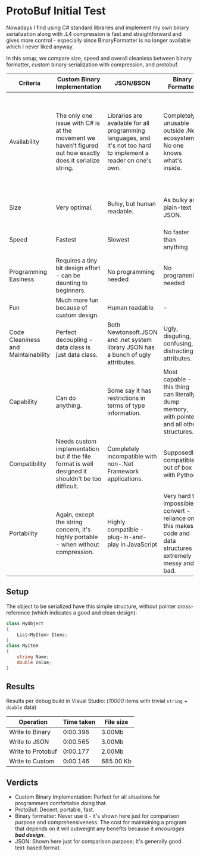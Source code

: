 # ProtoBuf Initial Test

Nowadays I find using C# standard libraries and implement my own binary serialization along with .L4 compression is fast and straightforward and gives more control - especially since BinaryFormatter is no longer available which I never liked anyway.

In this setup, we compare size, speed and overall cleaniess between binary formatter, custom binary serialization with compression, and protobuf.

|Criteria|Custom Binary Implementation|JSON/BSON|Binary Formatter|ProtoBuf|
|-|-|-|-|-|
|Availability|The only one issue with C# is at the movement we haven't figured out how exactly does it serialize string.|Libraries are available for all programming languages, and it's not too hard to implement a reader on one's own.|Completely unusable outside .Net ecosystem; No one knows what's inside.|Packages available for most programming languages; It's said that Protobuf can provide predictable file size and file structure description files?|
|Size|Very optimal.|Bulky, but human readable.|As bulky as plain-text JSON.|Decent - and it's said that the size for Protobuf is predictable?|
|Speed|Fastest|Slowest|No faster than anything|Fast, only second to custom implementation|
|Programming Easiness|Requires a tiny bit design effort - can be daunting to beginners.|No programming needed|No programming needed|No programming needed|
|Fun|Much more fun because of custom design.|Human readable|-|-|
|Code Cleaniness and Maintainability|Perfect decoupling - data class is just data class.|Both Newtonsoft.JSON and .net system library JSON has a bunch of ugly attributes.|Ugly, disguting, confusing, distracting attributes.|Very very ugly and intrusive attributes.|
|Capability|Can do anything.|Some say it has restrictions in terms of type information.|Most capable - this thing can literally dump memory, with pointers and all other structures.|***PENDING INVESTIGATION***|
|Compatibility|Needs custom implementation but if the file format is well designed it shouldn't be too difficult.|Completely incompatible with non-.Net Framework applications.|Supposedly compatible out of box with Python.|Might require some custom code but generally easily done; Directly usable in JavaScript.|
|Portability|Again, except the string concern, it's highly portable - when without compression.|Highly compatible - plug-in-and-play in JavaScript|Very hard to impossible to convert - reliance on this makes code and data structures extremely messy and bad.|Decently portable and cross-platform.|

## Setup

The object to be serialized have this simple structure, without pointer cross-reference (which indicates a good and clean design):

```C#
class MyObject
{
    List<MyItem> Items;
}
class MyItem
{
    string Name;
    double Value;
}
```

## Results

Results per debug build in Visual Studio: (*10000* items with trivial `string` + `double` data)

| Operation       | Time taken | File size  |
|-----------------|------------|------------|
| Write to Binary | 0:00.396   | 3.00Mb     |
| Write to JSON   | 0:00.565   | 3.00Mb     |
| Write to Protobuf| 0:00.177   | 2.00Mb     |
| Write to Custom | 0:00.146   | 685.00 Kb  |


## Verdicts

* Custom Binary Implementation: Perfect for all situations for programmers comfortable doing that.
* ProtoBuf: Decent, portable, fast.
* Binary formatter: Never use it - it's shown here just for comparison purpose and comprehensiveness. The cost for maintaining a program that depends on it will outweight any benefits because it *encourages **bad design***.
* JSON: Shown here just for comparison purpose; It's generally good text-based format.
